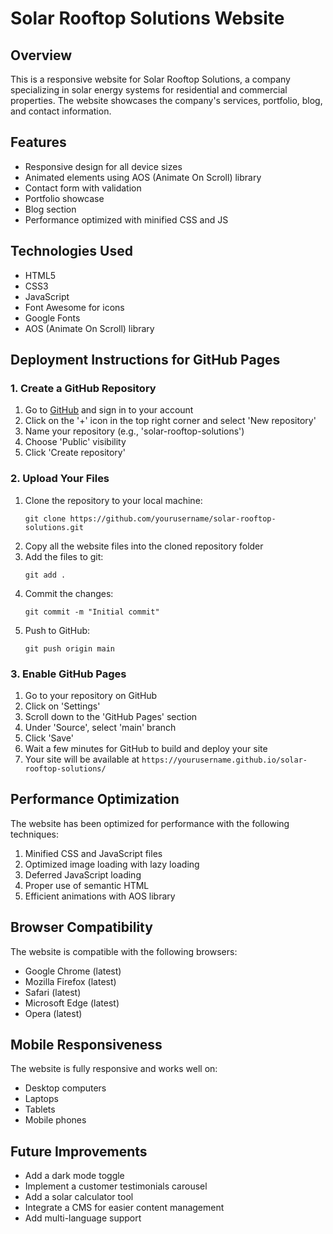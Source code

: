 # Solar Rooftop Solutions Website

## Overview
This is a responsive website for Solar Rooftop Solutions, a company specializing in solar energy systems for residential and commercial properties. The website showcases the company's services, portfolio, blog, and contact information.

## Features
- Responsive design for all device sizes
- Animated elements using AOS (Animate On Scroll) library
- Contact form with validation
- Portfolio showcase
- Blog section
- Performance optimized with minified CSS and JS

## Technologies Used
- HTML5
- CSS3
- JavaScript
- Font Awesome for icons
- Google Fonts
- AOS (Animate On Scroll) library

## Deployment Instructions for GitHub Pages

### 1. Create a GitHub Repository
1. Go to [GitHub](https://github.com/) and sign in to your account
2. Click on the '+' icon in the top right corner and select 'New repository'
3. Name your repository (e.g., 'solar-rooftop-solutions')
4. Choose 'Public' visibility
5. Click 'Create repository'

### 2. Upload Your Files
1. Clone the repository to your local machine:
   ```
   git clone https://github.com/yourusername/solar-rooftop-solutions.git
   ```
2. Copy all the website files into the cloned repository folder
3. Add the files to git:
   ```
   git add .
   ```
4. Commit the changes:
   ```
   git commit -m "Initial commit"
   ```
5. Push to GitHub:
   ```
   git push origin main
   ```

### 3. Enable GitHub Pages
1. Go to your repository on GitHub
2. Click on 'Settings'
3. Scroll down to the 'GitHub Pages' section
4. Under 'Source', select 'main' branch
5. Click 'Save'
6. Wait a few minutes for GitHub to build and deploy your site
7. Your site will be available at `https://yourusername.github.io/solar-rooftop-solutions/`

## Performance Optimization
The website has been optimized for performance with the following techniques:
1. Minified CSS and JavaScript files
2. Optimized image loading with lazy loading
3. Deferred JavaScript loading
4. Proper use of semantic HTML
5. Efficient animations with AOS library

## Browser Compatibility
The website is compatible with the following browsers:
- Google Chrome (latest)
- Mozilla Firefox (latest)
- Safari (latest)
- Microsoft Edge (latest)
- Opera (latest)

## Mobile Responsiveness
The website is fully responsive and works well on:
- Desktop computers
- Laptops
- Tablets
- Mobile phones

## Future Improvements
- Add a dark mode toggle
- Implement a customer testimonials carousel
- Add a solar calculator tool
- Integrate a CMS for easier content management
- Add multi-language support